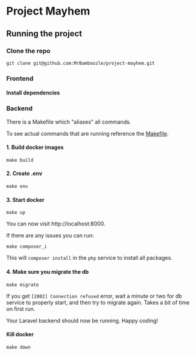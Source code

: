 # Project Mayhem

## Running the project

### Clone the repo 
```
git clone git@github.com:MrBamboozle/project-mayhem.git
```

### Frontend

#### Install dependencies

### Backend

There is a Makefile which "aliases" all commands. 

To see actual commands that are running reference the [Makefile](./back/Makefile).

#### 1. Build docker images
```
make build
```

#### 2. Create .env
```
make env
```

#### 3. Start docker
```
make up
```

You can now visit http://localhost:8000. 

If there are any issues you can run:
```
make composer_i
```
This will `composer install` in the `php` service to install all packages.

#### 4. Make sure you migrate the db
```
make migrate
```
If you get `[2002] Connection refused` error, wait a minute or two for db service to properly start, and then try to migrate again.
Takes a bit of time on first run. 

Your Laravel backend should now be running. Happy coding!

#### Kill docker
```
make down
```
